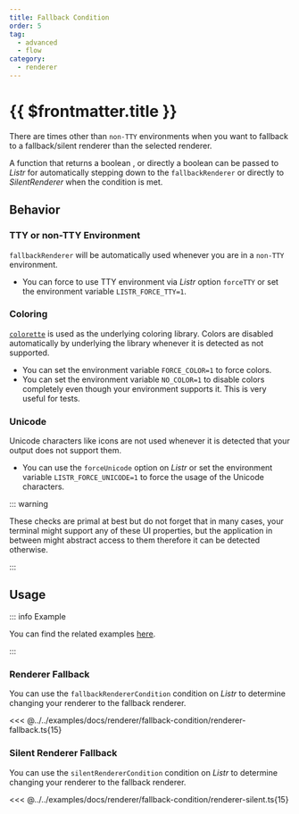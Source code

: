 ```yaml
---
title: Fallback Condition
order: 5
tag:
  - advanced
  - flow
category:
  - renderer
---
```


# {{ $frontmatter.title }}

There are times other than `non-TTY` environments when you want to fallback to a fallback/silent renderer than the selected renderer.

A function that returns a boolean , or directly a boolean can be passed to _Listr_ for automatically stepping down to the `fallbackRenderer` or directly to _SilentRenderer_ when the condition is met.

<!-- more -->

## Behavior

### TTY or non-TTY Environment

`fallbackRenderer` will be automatically used whenever you are in a `non-TTY` environment.

- You can force to use TTY environment via _Listr_ option `forceTTY` or set the environment variable `LISTR_FORCE_TTY=1`.

### Coloring

[`colorette`](https://www.npmjs.com/package/colorette) is used as the underlying coloring library. Colors are disabled automatically by underlying the library whenever it is detected as not supported.

- You can set the environment variable `FORCE_COLOR=1` to force colors.
- You can set the environment variable `NO_COLOR=1` to disable colors completely even though your environment supports it. This is very useful for tests.

### Unicode

Unicode characters like icons are not used whenever it is detected that your output does not support them.

- You can use the `forceUnicode` option on _Listr_ or set the environment variable `LISTR_FORCE_UNICODE=1` to force the usage of the Unicode characters.

::: warning

These checks are primal at best but do not forget that in many cases, your terminal might support any of these UI properties, but the application in between might abstract access to them therefore it can be detected otherwise.

:::

## Usage

::: info Example

You can find the related examples [here](../../examples/renderer-fallback-condition.example.ts).

:::

### Renderer Fallback

You can use the `fallbackRendererCondition` condition on _Listr_ to determine changing your renderer to the fallback renderer.

<<< @../../examples/docs/renderer/fallback-condition/renderer-fallback.ts{15}

### Silent Renderer Fallback

You can use the `silentRendererCondition` condition on _Listr_ to determine changing your renderer to the fallback renderer.

<<< @../../examples/docs/renderer/fallback-condition/renderer-silent.ts{15}
